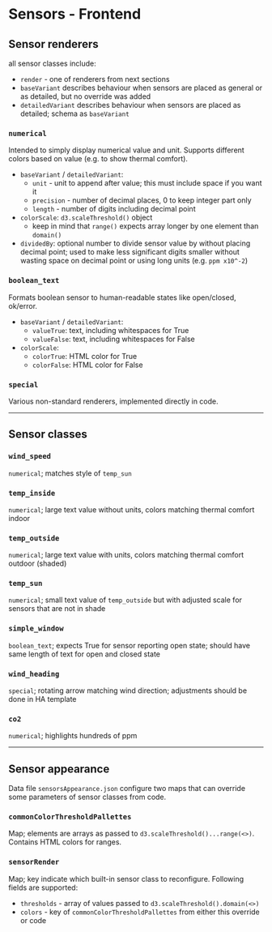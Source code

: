 # Sensors - Frontend

## Sensor renderers

all sensor classes include:

- `render` - one of renderers from next sections
- `baseVariant` describes behaviour when sensors are placed as general or as detailed, but no override was added
- `detailedVariant` describes behaviour when sensors are placed as detailed; schema as `baseVariant`

### `numerical`

Intended to simply display numerical value and unit. Supports different colors based on value (e.g. to show thermal comfort).

- `baseVariant` / `detailedVariant`:
  - `unit` - unit to append after value; this must include space if you want it
  - `precision` - number of decimal places, 0 to keep integer part only
  - `length` - number of digits including decimal point
- `colorScale`: `d3.scaleThreshold()` object
  - keep in mind that `range()` expects array longer by one element than `domain()`
- `dividedBy`: optional number to divide sensor value by without placing decimal point; used to make less significant digits smaller without wasting space on decimal point or using long units (e.g. `ppm x10^-2`)

### `boolean_text`

Formats boolean sensor to human-readable states like open/closed, ok/error.

- `baseVariant` / `detailedVariant`:
  - `valueTrue`: text, including whitespaces for True
  - `valueFalse`: text, including whitespaces for False
- `colorScale`:
  - `colorTrue`: HTML color for True
  - `colorFalse`: HTML color for False

### `special`

Various non-standard renderers, implemented directly in code.

---

## Sensor classes

### `wind_speed`

`numerical`; matches style of `temp_sun`

### `temp_inside`

`numerical`; large text value without units, colors matching thermal comfort indoor

### `temp_outside`

`numerical`; large text value with units, colors matching thermal comfort outdoor (shaded)

### `temp_sun`

`numerical`; small text value of `temp_outside` but with adjusted scale for sensors that are not in shade

### `simple_window`

`boolean_text`; expects True for sensor reporting open state; should have same length of text for open and closed state

### `wind_heading`

`special`; rotating arrow matching wind direction; adjustments should be done in HA template

### `co2`

`numerical`; highlights hundreds of ppm

---

## Sensor appearance

Data file `sensorsAppearance.json` configure two maps that can override some parameters of sensor classes from code.

### `commonColorThresholdPallettes`

Map; elements are arrays as passed to `d3.scaleThreshold()...range(<>)`. Contains HTML colors for ranges.

### `sensorRender`

Map; key indicate which built-in sensor class to reconfigure. Following fields are supported:

- `thresholds` - array of values passed to `d3.scaleThreshold().domain(<>)`
- `colors` - key of `commonColorThresholdPallettes` from either this override or code
